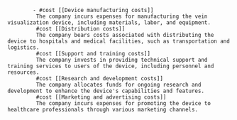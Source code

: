 			- #cost [[Device manufacturing costs]]
			 The company incurs expenses for manufacturing the vein visualization device, including materials, labor, and equipment.
			 #cost [[Distribution costs]]
			 The company bears costs associated with distributing the device to hospitals and medical facilities, such as transportation and logistics.
			 #cost [[Support and training costs]]
			 The company invests in providing technical support and training services to users of the device, including personnel and resources.
			 #cost [[Research and development costs]]
			 The company allocates funds for ongoing research and development to enhance the device's capabilities and features.
			 #cost [[Marketing and advertising costs]]
			 The company incurs expenses for promoting the device to healthcare professionals through various marketing channels.



